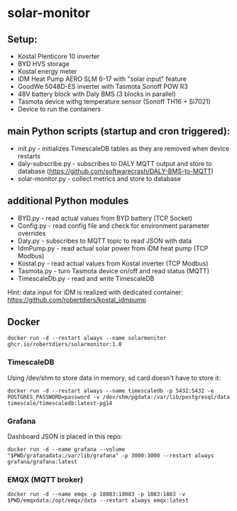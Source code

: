# solar-monitor

## Setup:
* Kostal Plenticore 10 inverter
* BYD HVS storage
* Kostal energy meter
* iDM Heat Pump AERO SLM 6-17 with "solar input" feature
* GoodWe 5048D-ES inverter with Tasmota Sonoff POW R3
* 48V battery block with Daly BMS (3 blocks in parallel)
* Tasmota device withg temperature sensor (Sonoff TH16 + Si7021)
* Device to run the containers

## main Python scripts (startup and cron triggered):
* init.py - initializes TimescaleDB tables as they are removed when device restarts
* daly-subscribe.py - subscribes to DALY MQTT output and store to database (https://github.com/softwarecrash/DALY-BMS-to-MQTT)
* solar-monitor.py - collect metrics and store to database

## additional Python modules
* BYD.py - read actual values from BYD battery (TCP Socket)
* Config.py - read config file and check for environment parameter overrides
* Daly.py - subscribes to MQTT topic to read JSON with data
* IdmPump.py - read actual solar power from iDM heat pump (TCP Modbus)
* Kostal.py - read actual values from Kostal inverter (TCP Modbus)
* Tasmota.py - turn Tasmota device on/off and read status (MQTT)
* TimescaleDb.py - read and write TimescaleDB

Hint: data input for iDM is realized with dedicated container: https://github.com/robertdiers/kostal_idmpump

## Docker
```
docker run -d --restart always --name solarmonitor ghcr.io/robertdiers/solarmonitor:1.0
```

### TimescaleDB
Using /dev/shm to store data in memory, sd card doesn't have to store it:

```
docker run -d --restart always --name timescaledb -p 5432:5432 -e POSTGRES_PASSWORD=password -v /dev/shm/pgdata:/var/lib/postgresql/data timescale/timescaledb:latest-pg14
```

### Grafana
Dashboard JSON is placed in this repo:

```
docker run -d --name grafana --volume "$PWD/grafanadata:/var/lib/grafana" -p 3000:3000 --restart always grafana/grafana:latest
```

### EMQX (MQTT broker)
```
docker run -d --name emqx -p 18083:18083 -p 1883:1883 -v $PWD/emqxdata:/opt/emqx/data --restart always emqx:latest
```

